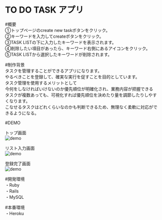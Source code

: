 # TO DO TASK アプリ  

#概要    
①トップページのcreate new taskボタンをクリック。  
②キーワードを入力してcreateボタンをクリック。  
③TASK LISTの下に入力したキーワードを表示されます。  
④削除したい項目があったら、キーワード右側にあるアイコンをクリック。  
⑤TASK LISTから選択したキーワードが削除されます。    


  
    
    
#制作背景  
タスクを管理することができるアプリになります。  
やるべきことを登録して、確実な実行を促すことを目的としています。   
タスク管理を使用するメリットとして  
今何をしなければいけないのか優先順位が明確化され、業務内容が把握できる  
タスクが複数あっても、可視化すれば優先順位を決めたり量を調節したりしやすくなります。  
こなせるタスクはどれくらいなのかも判断できるため、無理なく柔軟に対応ができるようになる。　  
  
    
    


#DEMO  
  
  
トップ画面  
![demo](https://gyazo.com/a5a69995c0aaf223c27ca93e3c2e120b/raw)   
  
リスト入力画面     
![demo](https://gyazo.com/a221259302452af813c8e96bf7138dc5/raw)  
  
    
登録完了画面  
![demo](https://gyazo.com/c1638468ead6a9b003acdf2fecac5817/raw)  
  
  
#開発環境  
・Ruby  
・Rails  
・MySQL  

#本番環境  
・Heroku  





